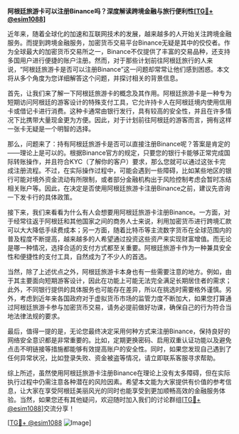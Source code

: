 **阿根廷旅游卡可以注册Binance吗？深度解读跨境金融与旅行便利性[[TG💪+ @esim1088](https://t.me/s/esim1088)]**

近年来，随着全球化的加速和互联网技术的发展，越来越多的人开始关注跨境金融服务。而提到跨境金融服务，加密货币交易平台Binance无疑是其中的佼佼者。作为全球最大的加密货币交易所之一，Binance不仅提供了丰富的交易品种，还支持多国用户进行便捷的账户注册。然而，对于那些计划前往阿根廷旅行的人来说，“阿根廷旅游卡是否可以注册Binance”这一问题却常常让他们感到困惑。本文将从多个角度为您详细解答这个问题，并探讨相关的背景信息。

首先，让我们来了解一下阿根廷旅游卡的概念及其作用。阿根廷旅游卡是一种专为短期访问阿根廷的游客设计的特殊支付工具，它允许持卡人在阿根廷境内使用信用卡或借记卡进行消费。这种卡通常由银行发行，具有较高的安全性，并且在许多情况下比携带大量现金更为方便。因此，对于计划前往阿根廷的游客而言，拥有这样一张卡无疑是一个明智的选择。

那么，问题来了：持有阿根廷旅游卡是否可以直接注册Binance呢？答案是肯定的——理论上是可以的。根据Binance官方的规定，只要您的银行卡能够正常完成国际转账操作，并且符合KYC（了解你的客户）要求，那么您就可以通过这张卡完成注册流程。不过，在实际操作过程中，可能会遇到一些障碍，比如某些地区的银行可能对境外资金流动有所限制，或者部分金融机构出于风险控制考虑会暂时冻结相关账户等。因此，在决定是否使用阿根廷旅游卡注册Binance之前，建议先咨询一下发卡行的具体政策。

接下来，我们来看看为什么有人会想要用阿根廷旅游卡注册Binance。一方面，对于经常往返于阿根廷和其他国家之间的商务人士来说，利用加密货币进行跨境汇款可以大大降低手续费成本；另一方面，随着比特币等主流数字货币在全球范围内的普及程度不断提高，越来越多的人希望通过投资这些资产来实现财富增值。而无论是哪一种情况，选择合适的支付方式都至关重要。阿根廷旅游卡作为一种兼具安全性和便捷性的支付工具，自然成为了不少人的首选。

当然，除了上述优点之外，阿根廷旅游卡本身也有一些需要注意的地方。例如，由于其主要面向短期游客设计，因此在功能上可能无法完全满足长期居住者的需求；此外，不同银行提供的具体服务也可能存在差异，所以在挑选时需要格外谨慎。另外，考虑到近年来各国政府对于虚拟货币市场的监管力度不断加大，如果您打算通过阿根廷旅游卡参与加密货币交易，请务必提前做好功课，确保自己的行为符合当地法律法规的要求。

最后，值得一提的是，无论您最终决定采用何种方式来注册Binance，保持良好的网络安全意识都是非常重要的。比如，定期更换密码、启用双重认证功能以及避免点击不明链接等措施都能够有效提高账户的安全性。同时，如果您发现自己遇到了任何异常状况，比如登录失败、资金被盗等情况，请立即联系客服寻求帮助。

综上所述，虽然使用阿根廷旅游卡注册Binance在理论上没有太多障碍，但在实际执行过程中仍需注意各种潜在的风险因素。希望本文能为大家提供有价值的参考信息，让大家在享受阿根廷美丽风光的同时也能享受到更加顺畅高效的金融服务体验。当然，如果您还有其他疑问，欢迎随时加入我们的讨论群组[[TG💪+ @esim1088](https://t.me/s/esim1088)]交流分享！

[[TG💪+ @esim1088](https://t.me/s/esim1088) ![Image](https://i.postimg.cc/4NQfJmqS/Snipaste-2025-05-13-00-14-12.png)]